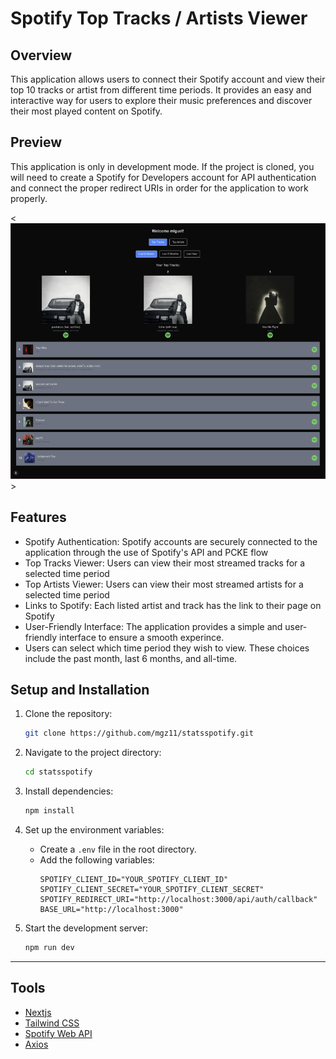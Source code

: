 # Spotify Top Tracks / Artists Viewer

## Overview

This application allows users to connect their Spotify account and view their top 10 tracks or artist from different time periods. It provides an easy and interactive way for users to explore their music preferences and discover their most played content on Spotify.

## Preview

This application is only in development mode. If the project is cloned, you will need to create a Spotify for Developers account for API authentication and connect the proper redirect URIs in order for the application to work properly.

<![Spotify Top Artists/Tracks Preview](/public/assets/homepage.png)>

## Features

- Spotify Authentication: Spotify accounts are securely connected to the application through the use of Spotify's API and PCKE flow
- Top Tracks Viewer: Users can view their most streamed tracks for a selected time period
- Top Artists Viewer: Users can view their most streamed artists for a selected time period
- Links to Spotify: Each listed artist and track has the link to their page on Spotify
- User-Friendly Interface: The application provides a simple and user-friendly interface to ensure a smooth experince.
- Users can select which time period they wish to view. These choices include the past month, last 6 months, and all-time.

## Setup and Installation

1. Clone the repository:

   ```bash
   git clone https://github.com/mgz11/statsspotify.git
   ```

2. Navigate to the project directory:

   ```bash
   cd statsspotify
   ```

3. Install dependencies:

   ```bash
   npm install
   ```

4. Set up the environment variables:

   - Create a `.env` file in the root directory.
   - Add the following variables:
     ```env
     SPOTIFY_CLIENT_ID="YOUR_SPOTIFY_CLIENT_ID"
     SPOTIFY_CLIENT_SECRET="YOUR_SPOTIFY_CLIENT_SECRET"
     SPOTIFY_REDIRECT_URI="http://localhost:3000/api/auth/callback"
     BASE_URL="http://localhost:3000"
     ```

5. Start the development server:

   ```bash
   npm run dev
   ```

---

## Tools

- [Nextjs](https://nextjs.org/)
- [Tailwind CSS](https://tailwindcss.com/)
- [Spotify Web API](https://developer.spotify.com/documentation/web-api)
- [Axios](https://axios-http.com/docs/intro)
